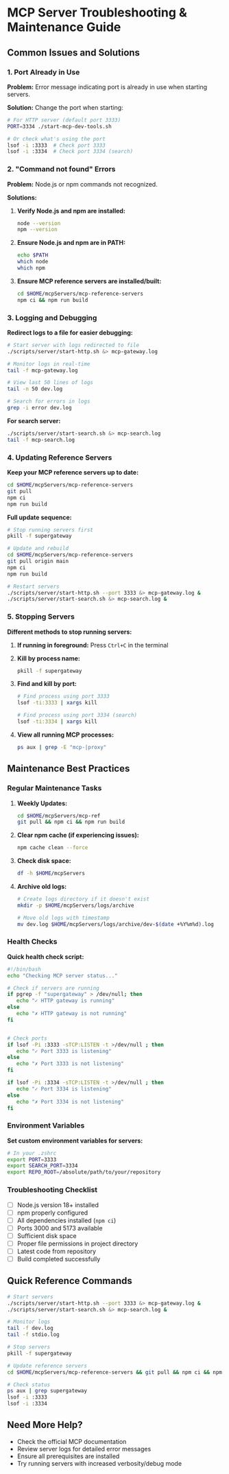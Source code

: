 # MCP Server Troubleshooting & Maintenance Guide

## Common Issues and Solutions

### 1. Port Already in Use
**Problem:** Error message indicating port is already in use when starting servers.

**Solution:** Change the port when starting:
```bash
# For HTTP server (default port 3333)
PORT=3334 ./start-mcp-dev-tools.sh

# Or check what's using the port
lsof -i :3333  # Check port 3333
lsof -i :3334  # Check port 3334 (search)
```

### 2. "Command not found" Errors
**Problem:** Node.js or npm commands not recognized.

**Solutions:**
1. **Verify Node.js and npm are installed:**
   ```bash
   node --version
   npm --version
   ```

2. **Ensure Node.js and npm are in PATH:**
   ```bash
   echo $PATH
   which node
   which npm
   ```

3. **Ensure MCP reference servers are installed/built:**
   ```bash
   cd $HOME/mcpServers/mcp-reference-servers
   npm ci && npm run build
   ```

### 3. Logging and Debugging

**Redirect logs to a file for easier debugging:**
```bash
# Start server with logs redirected to file
./scripts/server/start-http.sh &> mcp-gateway.log

# Monitor logs in real-time
tail -f mcp-gateway.log

# View last 50 lines of logs
tail -n 50 dev.log

# Search for errors in logs
grep -i error dev.log
```

**For search server:**
```bash
./scripts/server/start-search.sh &> mcp-search.log
tail -f mcp-search.log
```

### 4. Updating Reference Servers

**Keep your MCP reference servers up to date:**
```bash
cd $HOME/mcpServers/mcp-reference-servers
git pull
npm ci
npm run build
```

**Full update sequence:**
```bash
# Stop running servers first
pkill -f supergateway

# Update and rebuild
cd $HOME/mcpServers/mcp-reference-servers
git pull origin main
npm ci
npm run build

# Restart servers
./scripts/server/start-http.sh --port 3333 &> mcp-gateway.log &
./scripts/server/start-search.sh &> mcp-search.log &
```

### 5. Stopping Servers

**Different methods to stop running servers:**

1. **If running in foreground:** Press `Ctrl+C` in the terminal

2. **Kill by process name:**
   ```bash
   pkill -f supergateway
   ```

3. **Find and kill by port:**
   ```bash
   # Find process using port 3333
   lsof -ti:3333 | xargs kill
   
   # Find process using port 3334 (search)
   lsof -ti:3334 | xargs kill
   ```

4. **View all running MCP processes:**
   ```bash
   ps aux | grep -E "mcp-|proxy"
   ```

## Maintenance Best Practices

### Regular Maintenance Tasks

1. **Weekly Updates:**
   ```bash
   cd $HOME/mcpServers/mcp-ref
   git pull && npm ci && npm run build
   ```

2. **Clear npm cache (if experiencing issues):**
   ```bash
   npm cache clean --force
   ```

3. **Check disk space:**
   ```bash
   df -h $HOME/mcpServers
   ```

4. **Archive old logs:**
   ```bash
   # Create logs directory if it doesn't exist
   mkdir -p $HOME/mcpServers/logs/archive
   
   # Move old logs with timestamp
   mv dev.log $HOME/mcpServers/logs/archive/dev-$(date +%Y%m%d).log
   ```

### Health Checks

**Quick health check script:**
```bash
#!/bin/bash
echo "Checking MCP server status..."

# Check if servers are running
if pgrep -f "supergateway" > /dev/null; then
   echo "✓ HTTP gateway is running"
else
   echo "✗ HTTP gateway is not running"
fi


# Check ports
if lsof -Pi :3333 -sTCP:LISTEN -t >/dev/null ; then
   echo "✓ Port 3333 is listening"
else
   echo "✗ Port 3333 is not listening"
fi

if lsof -Pi :3334 -sTCP:LISTEN -t >/dev/null ; then
   echo "✓ Port 3334 is listening"
else
   echo "✗ Port 3334 is not listening"
fi
```

### Environment Variables

**Set custom environment variables for servers:**
```bash
# In your .zshrc
export PORT=3333
export SEARCH_PORT=3334
export REPO_ROOT=/absolute/path/to/your/repository
```

### Troubleshooting Checklist

- [ ] Node.js version 18+ installed
- [ ] npm properly configured
- [ ] All dependencies installed (`npm ci`)
- [ ] Ports 3000 and 5173 available
- [ ] Sufficient disk space
- [ ] Proper file permissions in project directory
- [ ] Latest code from repository
- [ ] Build completed successfully

## Quick Reference Commands

```bash
# Start servers
./scripts/server/start-http.sh --port 3333 &> mcp-gateway.log &
./scripts/server/start-search.sh &> mcp-search.log &

# Monitor logs
tail -f dev.log
tail -f stdio.log

# Stop servers
pkill -f supergateway

# Update reference servers
cd $HOME/mcpServers/mcp-reference-servers && git pull && npm ci && npm run build

# Check status
ps aux | grep supergateway
lsof -i :3333
lsof -i :3334
```

## Need More Help?

- Check the official MCP documentation
- Review server logs for detailed error messages
- Ensure all prerequisites are installed
- Try running servers with increased verbosity/debug mode
